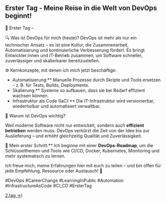 ## Erster Tag - Meine Reise in die Welt von DevOps beginnt!


🚀 Erster Tag – 


🔍 Was ist DevOps für mich (heute)? 
DevOps ist mehr als nur ein technischer Ansatz – es ist eine Kultur, die Zusammenarbeit, Automatisierung und kontinuierliche Verbesserung fördert. 
Es bringt Entwickler:innen und IT-Betrieb zusammen, um Software schneller, zuverlässiger und skalierbarer bereitzustellen.

⚙️ Kernkonzepte, mit denen ich mich jetzt beschäftige:
 
- Automatisierung:** Manuelle Prozesse durch Skripte und Tools ersetzen – z. B. für Tests, Builds, Deployments.  
- Skalierung:** Systeme so aufbauen, dass sie bei Bedarf effizient wachsen können.  
- Infrastruktur als Code (IaC):** Die IT-Infrastruktur wird versionierbar, wiederholbar und automatisiert verwaltbar.

🎯 Warum ist DevOps wichtig?
 
Weil moderne Software nicht nur entwickelt, sondern auch **effizient betrieben** werden muss. DevOps verkürzt die Zeit von der Idee bis zur Auslieferung – und erhöht gleichzeitig Qualität und Zuverlässigkeit.


📍 
Mein erster Schritt:** Ich beginne mit einer **DevOps-Roadmap**, um die Schlüsselthemen und Tools wie CI/CD, Docker, Kubernetes, Monitoring und mehr systematisch zu lernen.

Ich freue mich, meine Erfahrungen hier mit euch zu teilen – und bin offen für jede Empfehlung, Ressource oder Austausch! 💬

#DevOps #CareerChange #LearningInPublic #Automation #InfrastructureAsCode #CI_CD #ErsterTag



[2.tag →](https://github.com/aboudou123/DevOps-im-Galopp/tree/main/Tag%202))
